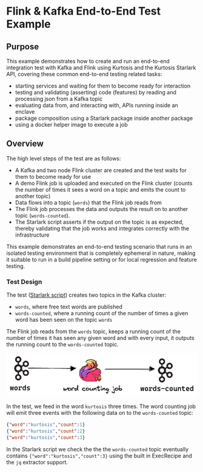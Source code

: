 # Flink & Kafka End-to-End Test Example

## Purpose

This example demonstrates how to create and run an end-to-end integration 
test with Kafka and Flink using Kurtosis and the Kurtosis Starlark API, 
covering these common end-to-end testing related tasks:

* starting services and waiting for them to become ready for interaction
* testing and validating (asserting) code (features) by reading and processing json from a Kafka topic
* evaluating data from, and interacting with, APIs running inside an enclave
* package composition using a Starlark package inside another package
* using a docker helper image to execute a job

## Overview

The high level steps of the test are as follows:

* A Kafka and two node Flink cluster are created and the test waits for them to become ready for use 
* A demo Flink job is uploaded and executed on the Flink cluster 
(counts the number of times it sees a word on a topic and emits the count to another topic) 
* Data flows into a topic (`words`) that the Flink job reads from
* The Flink job processes the data and outputs the result on to another topic (`words-counted`).
* The Starlark script asserts if the output on the topic is as expected, thereby validating that the job works and 
integrates correctly with the infrastructure

This example demonstrates an end-to-end testing scenario that runs in an isolated testing environment that is completely ephemeral in nature, 
making it suitable to run in a build pipeline setting or for local regression and feature testing. 

### Test Design

The test ([Starlark script](main.star)) creates two topics in the Kafka cluster:

* `words`, where free text words are published
* `words-counted`, where a running count of the number of times a given word has been seen on the topic `words`

The Flink job reads from the `words` topic, 
keeps a running count of the number of times it has seen any given word and 
with every input, it outputs the running count to the `words-counted` topic.

![Test overview](flink-job.png)

In the test, we feed in the word `kurtosis` three times. 
The word counting job will emit three events with the following data on to the `words-counted` topic:

```json
{"word":"kurtosis","count":1}
{"word":"kurtosis","count":2}
{"word":"kurtosis","count":3}
```

In the Starlark script we check the the the `words-counted` topic eventually contains `{"word":"kurtosis","count":3}` 
using the built in ExecRecipe and the `jq` extractor support.